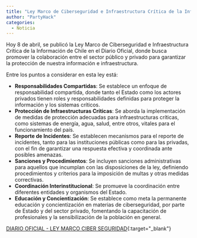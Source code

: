 ```yaml
---
title: "Ley Marco de Ciberseguridad e Infraestructura Crítica de la Información de Chile "
author: "PartyHack"
categories:
  - Noticia
---
```


Hoy 8 de abril, se publicó la Ley Marco de Ciberseguridad e Infraestructura Crítica de la Información de Chile en el Diario Oficial, donde busca promover la colaboración entre el sector público y privado para garantizar la protección de nuestra información e infraestructura.

Entre los puntos a considerar en esta ley está:

- **Responsabilidades Compartidas**: Se establece un enfoque de responsabilidad compartida, donde tanto el Estado como los actores privados tienen roles y responsabilidades definidas para proteger la información y los sistemas críticos.
- **Protección de Infraestructuras Críticas**: Se aborda la implementación de medidas de protección adecuadas para infraestructuras críticas, como sistemas de energía, agua, salud, entre otros, vitales para el funcionamiento del país.
- **Reporte de Incidentes**: Se establecen mecanismos para el reporte de incidentes, tanto para las instituciones públicas como para las privadas, con el fin de garantizar una respuesta efectiva y coordinada ante posibles amenazas.
- **Sanciones y Procedimientos**: Se incluyen sanciones administrativas para aquellos que incumplan con las disposiciones de la ley, definiendo procedimientos y criterios para la imposición de multas y otras medidas correctivas.
- **Coordinación Interinstitucional**: Se promueve la coordinación entre diferentes entidades y organismos del Estado.
- **Educación y Concientización**: Se establece como meta la permanente educación y concientización en materias de ciberseguridad, por parte de Estado y del sector privado, fomentando la capacitación de profesionales y la sensibilización de la población en general.

[DIARIO OFICIAL - LEY MARCO CIBER SEGURIDAD](https://www.diariooficial.interior.gob.cl/publicaciones/2024/04/08/43820/01/2475674.pdf){:target="_blank"}
